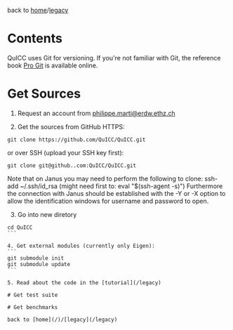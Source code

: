 back to [home](/)/[legacy](/legacy)

# Contents

QuICC uses Git for versioning. If you're not familiar with Git, the reference book [Pro Git](http://git-scm.com/book/) is available online.

# Get Sources

1. Request an account from philippe.marti@erdw.ethz.ch

2. Get the sources from GitHub HTTPS:
```
git clone https://github.com/QuICC/QuICC.git
```
or over SSH (upload your SSH key first):
```
git clone git@github..com:QuICC/QuICC.git 
```
Note that on Janus you may need to perform the following to clone:  ssh-add ~/.ssh/id_rsa (might need first to: eval "$(ssh-agent -s)")
Furthermore the connection with Janus should be established with the -Y or -X option to allow the identification windows for username and password to open.


3. Go into new diretory
````
cd QuICC
```

4. Get external modules (currently only Eigen):
```
git submodule init
git submodule update
```

5. Read about the code in the [tutorial](/legacy)

# Get test suite

# Get benchmarks

back to [home](/)/[legacy](/legacy)
